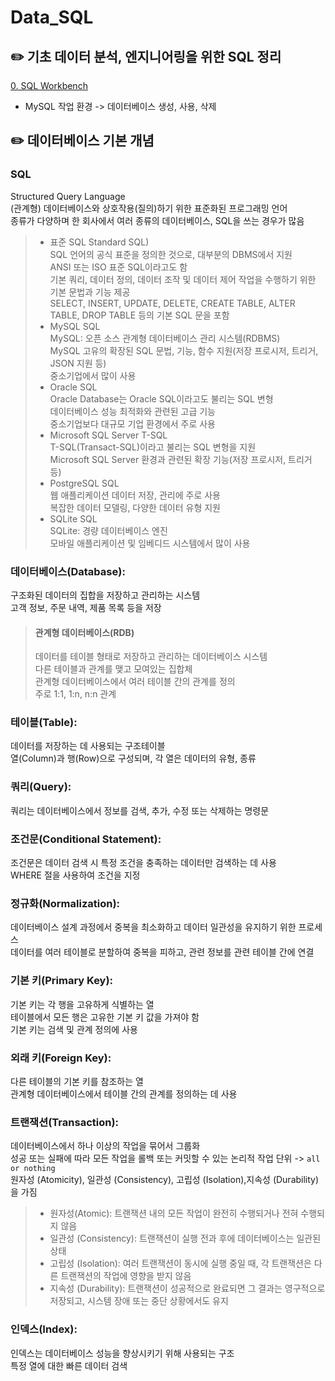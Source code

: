 # Data_SQL
## :pencil2: 기초 데이터 분석, 엔지니어링을 위한 SQL 정리
[0. SQL Workbench](https://github.com/eclipse-34/Data_SQL/blob/main/0_SQL_Workbench.sql)
- MySQL 작업 환경 -> 데이터베이스 생성, 사용, 삭제

## :pencil2: 데이터베이스 기본 개념
### SQL
Structured Query Language<br>
(관계형) 데이터베이스와 상호작용(질의)하기 위한 표준화된 프로그래밍 언어<br>
종류가 다양하며 한 회사에서 여러 종류의 데이터베이스, SQL을 쓰는 경우가 많음<br>
>* 표준 SQL Standard SQL)<br>
>SQL 언어의 공식 표준을 정의한 것으로, 대부분의 DBMS에서 지원<br>
>ANSI 또는 ISO 표준 SQL이라고도 함<br>
>기본 쿼리, 데이터 정의, 데이터 조작 및 데이터 제어 작업을 수행하기 위한 기본 문법과 기능 제공<br>
>SELECT, INSERT, UPDATE, DELETE, CREATE TABLE, ALTER TABLE, DROP TABLE 등의 기본 SQL 문을 포함<br>
>* MySQL SQL<br>
>MySQL: 오픈 소스 관계형 데이터베이스 관리 시스템(RDBMS)<br>
>MySQL 고유의 확장된 SQL 문법, 기능, 함수 지원(저장 프로시저, 트리거, JSON 지원 등)<br>
>중소기업에서 많이 사용<br>
>* Oracle SQL<br>
>Oracle Database는 Oracle SQL이라고도 불리는 SQL 변형<br>
>데이터베이스 성능 최적화와 관련된 고급 기능<br>
>중소기업보다 대규모 기업 환경에서 주로 사용<br>
>* Microsoft SQL Server T-SQL<br>
>T-SQL(Transact-SQL)이라고 불리는 SQL 변형을 지원<br>
>Microsoft SQL Server 환경과 관련된 확장 기능(저장 프로시저, 트리거 등)<br>
>* PostgreSQL SQL<br>
>웹 애플리케이션 데이터 저장, 관리에 주로 사용<br>
>복잡한 데이터 모델링, 다양한 데이터 유형 지원<br>
>* SQLite SQL<br>
>SQLite: 경량 데이터베이스 엔진<br>
>모바일 애플리케이션 및 임베디드 시스템에서 많이 사용

### 데이터베이스(Database):
구조화된 데이터의 집합을 저장하고 관리하는 시스템<br>
고객 정보, 주문 내역, 제품 목록 등을 저장
>#### 관계형 데이터베이스(RDB)
>데이터를 테이블 형태로 저장하고 관리하는 데이터베이스 시스템<br>
>다른 테이블과 관계를 맺고 모여있는 집합체<br>
>관계형 데이터베이스에서 여러 테이블 간의 관계를 정의<br>
>주로 1:1, 1:n, n:n 관계

### 테이블(Table):
데이터를 저장하는 데 사용되는 구조테이블<br>
열(Column)과 행(Row)으로 구성되며, 각 열은 데이터의 유형, 종류

### 쿼리(Query):
쿼리는 데이터베이스에서 정보를 검색, 추가, 수정 또는 삭제하는 명령문

### 조건문(Conditional Statement):
조건문은 데이터 검색 시 특정 조건을 충족하는 데이터만 검색하는 데 사용<br>
WHERE 절을 사용하여 조건을 지정

### 정규화(Normalization):
데이터베이스 설계 과정에서 중복을 최소화하고 데이터 일관성을 유지하기 위한 프로세스<br>
데이터를 여러 테이블로 분할하여 중복을 피하고, 관련 정보를 관련 테이블 간에 연결

### 기본 키(Primary Key):
기본 키는 각 행을 고유하게 식별하는 열<br>
테이블에서 모든 행은 고유한 기본 키 값을 가져야 함<br> 
기본 키는 검색 및 관계 정의에 사용

### 외래 키(Foreign Key):
다른 테이블의 기본 키를 참조하는 열<br>
관계형 데이터베이스에서 테이블 간의 관계를 정의하는 데 사용

### 트랜잭션(Transaction):
데이터베이스에서 하나 이상의 작업을 묶어서 그룹화<br>
성공 또는 실패에 따라 모든 작업을 롤백 또는 커밋할 수 있는 논리적 작업 단위 -> `all or nothing`<br>
원자성 (Atomicity), 일관성 (Consistency), 고립성 (Isolation),지속성 (Durability)을 가짐
>* 원자성(Atomic): 트랜잭션 내의 모든 작업이 완전히 수행되거나 전혀 수행되지 않음
>* 일관성 (Consistency): 트랜잭션이 실행 전과 후에 데이터베이스는 일관된 상태
>* 고립성 (Isolation): 여러 트랜잭션이 동시에 실행 중일 때, 각 트랜잭션은 다른 트랜잭션의 작업에 영향을 받지 않음
>* 지속성 (Durability): 트랜잭션이 성공적으로 완료되면 그 결과는 영구적으로 저장되고, 시스템 장애 또는 중단 상황에서도 유지

### 인덱스(Index):
인덱스는 데이터베이스 성능을 향상시키기 위해 사용되는 구조<br>
특정 열에 대한 빠른 데이터 검색


